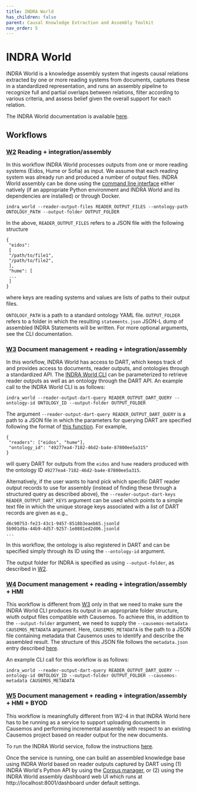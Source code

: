 ```yaml
---
title: INDRA World
has_children: false
parent: Causal Knowledge Extraction and Assembly Toolkit
nav_order: 5
---
```

# INDRA World

INDRA World is a knowledge assembly system that ingests causal relations
extracted by one or more reading systems from documents, captures these in
a standardized representation, and runs an assembly pipeline to recognize full
and partial overlaps between relations, filter according to various criteria,
and assess belief given the overall support for each relation.

The INDRA World documentation is available [here](https://indra-world.readthedocs.io/en/latest/).

## Workflows

<a id="w2"></a>
### [W2](index.html#w2) Reading + integration/assembly

In this workflow INDRA World processes outputs from one or more reading systems
(Eidos, Hume or Sofia) as input. We assume that each reading system was
already run and produced a number of output files. INDRA World assembly can be
done using the [command line interface](https://github.com/indralab/indra_world#command-line-interface)
either natively (if an appropriate Python environment and INDRA World and its
dependencies are installed) or through Docker.

```
indra_world --reader-output-files READER_OUTPUT_FILES --ontology-path ONTOLOGY_PATH --output-folder OUTPUT_FOLDER
```

In the above, `READER_OUTPUT_FILES` refers to a JSON file with the following
structure
```
{
 "eidos":
 [
 "/path/to/file1",
 "/path/to/file2",
 ],
 "hume": [
 ...
 ]
}
```
where keys are reading systems and values are lists of paths to their output
files.

`ONTOLOGY_PATH` is a path to a standard ontology YAML file.
`OUTPUT_FOLDER` refers to a folder in which the resulting `statements.json`
JSON-L dump of assembled INDRA Statements will be written. For more optional
arguments, see the CLI documentation.

<a id="w3"></a>
### [W3](index.html#w3) Document management + reading + integration/assembly

In this workflow, INDRA World has access to DART, which keeps track of and provides
access to documents, reader outputs, and ontologies through a standardized
API. The [INDRA World CLI](https://github.com/indralab/indra_world#command-line-interface) can be parameterized to retrieve reader outputs as well as
an ontology through the DART API. An example call to the INDRA World CLI
is as follows:

```
indra_world --reader-output-dart-query READER_OUTPUT_DART_QUERY --ontology-id ONTOLOGY_ID --output-folder OUTPUT_FOLDER
```

The argument `--reader-output-dart-query READER_OUTPUT_DART_QUERY` is
a path to a JSON file in which the parameters for querying DART are
specified following the format of [this function](https://indra-world.readthedocs.io/en/latest/modules/sources/dart.html#indra_world.sources.dart.client.DartClient.get_reader_output_records). For example,

```
{
 "readers": ["eidos", "hume"],
 "ontology_id": "49277ea4-7182-46d2-ba4e-87800ee5a315"
}
```
will query DART for outputs from the `eidos` and `hume` readers produced
with the ontology ID `49277ea4-7182-46d2-ba4e-87800ee5a315`.

Alternatively, if the user wants to hand pick which specific DART reader output
records to use for assembly (instead of finding these through a structured
query as described above), the `--reader-output-dart-keys READER_OUTPUT_DART_KEYS`
argument can be used which points to a simple text file in which the unique storage
keys associated with a list of DART records are given as e.g., 

```
d6c90753-fe23-43c1-9457-8518b3eaeb65.jsonld
5b901d9a-44b9-4d57-9257-1e0881ed2d06.jsonld
...
```

In this workflow, the ontology is also registered in DART and can be specified
simply through its ID using the `--ontology-id` argument.

The output folder for INDRA is specified as using `--output-folder`, as
described in [W2](indra.html#w2).

<a id="w4"></a>
### [W4](index.html#w4) Document management + reading + integration/assembly + HMI

This workflow is different from [W3](indra.html#w3) only in that we need to
make sure the INDRA World CLI produces its output in an appropriate folder structure,
wiuth output files compatible with Causemos. To achieve this, in addition to the 
`--output-folder` argument, we need to supply the `--causemos-metadata CAUSEMOS_METADATA`
argument. Here, `CAUSEMOS_METADATA` is the path to a JSON file containing
metadata that Causemos uses to identify and describe the assembled result.
The structure of this JSON file follows the `metadata.json` entry described
[here](https://indra-world.readthedocs.io/en/latest/service.html#structure-of-each-corpus).

An example CLI call for this workflow is as follows:
```
indra_world --reader-output-dart-query READER_OUTPUT_DART_QUERY --ontology-id ONTOLOGY_ID --output-folder OUTPUT_FOLDER --causemos-metadata CAUSEMOS_METADATA
```
<a id="w5"></a>
### [W5](index.html#w5) Document management + reading + integration/assembly + HMI + BYOD

This workflow is meaningfully different from W2-4 in that INDRA World here has
to be running as a service to support uploading documents in Causemos
and performing incremental assembly with respect to an existing Causemos
project based on reader output for the new documents.

To run the INDRA World service, follow the instructions [here](https://indra-world.readthedocs.io/en/latest/service.html).

Once the service is running,
one can build an assembled knowledge base using INDRA World based on
reader outputs captured by DART using (1) INDRA World's Python API by
using the [Corpus manager](https://indra-world.readthedocs.io/en/latest/modules/service/corpus_manager/index.html), or (2) using the INDRA World assembly
dashboard web UI which runs at http://localhost:8001/dashboard under
default settings.
